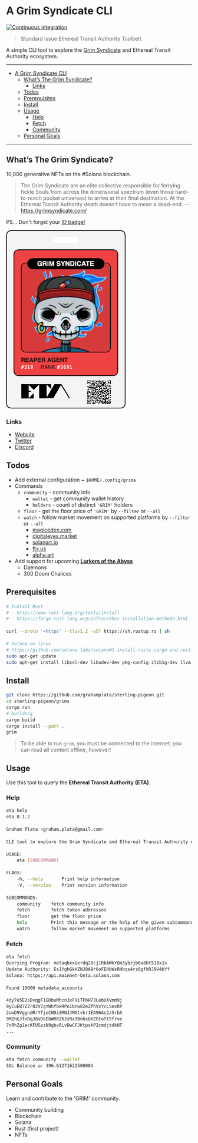 # A Grim Syndicate CLI

[![Continuous integration](https://github.com/grahamplata/grim/actions/workflows/ci.yml/badge.svg?branch=master)](https://github.com/grahamplata/grim/actions/workflows/ci.yml)

> Standard issue Ethereal Transit Authority Toolbelt

A simple CLI tool to explore the [Grim Syndicate](https://grimsyndicate.com/) and Ethereal Transit Authority ecosystem.

---

- [A Grim Syndicate CLI](#a-grim-syndicate-cli)
  - [What’s The Grim Syndicate?](#whats-the-grim-syndicate)
    - [Links](#links)
  - [Todos](#todos)
  - [Prerequisites](#prerequisites)
  - [Install](#install)
  - [Usage](#usage)
    - [Help](#help)
    - [Fetch](#fetch)
    - [Community](#community)
  - [Personal Goals](#personal-goals)

---

## What’s The Grim Syndicate?

10,000 generative NFTs on the #Solana blockchain.

> The Grim Syndicate are an elite collective responsible for ferrying fickle Souls from across the dimensional spectrum (even those hard-to-reach pocket universes) to arrive at their final destination. At the Ethereal Transit Authority death doesn't have to mean a dead-end. -- https://grimsyndicate.com/

PS... Don't forget your [ID badge!](https://grimsyndicate.id/)

![](./docs/grim-318.jpg)

### Links

- [Website](https://grimsyndicate.com/)
- [Twitter](https://twitter.com/Grim__Syndicate)
- [Discord](https://discord.gg/xeHPSUhUv7)

## Todos

- Add external configuration ~ `$HOME/.config/grims`
- Commands
  - `community` - community info
    - `wallet` - get community wallet history
    - `holders` - count of distinct `'GRIM'` holders
  - `floor` - get the floor price of `'GRIM'` by `--filter` or `--all`
  - `watch` - follow market movement on supported platforms by `--filter` or `--all`
    - [magiceden.com](https://magiceden.io/)
    - [digitaleyes.market](digitaleyes.market/)
    - [solanart.io](https://solanart.io/)
    - [ftx.us](https://ftx.us/nfts)
    - [alpha.art](https://alpha.art/)
- Add support for upcoming [**Lurkers of the Abyss**](https://twitter.com/TheOtherSpy/status/1447420722456907776?s=20)
  - Daemons
  - 300 Doom Chalices

## Prerequisites

```bash
# Install Rust
# - https://www.rust-lang.org/tools/install
# - https://forge.rust-lang.org/infra/other-installation-methods.html

curl --proto '=https' --tlsv1.2 -sSf https://sh.rustup.rs | sh

# Solana on linux
# https://github.com/solana-labs/solana#1-install-rustc-cargo-and-rustfmt
sudo apt-get update
sudo apt-get install libssl-dev libudev-dev pkg-config zlib1g-dev llvm clang make
```

## Install

```bash
git clone https://github.com/grahamplata/sterling-pigeon.git
cd sterling-pigeon/grims
cargo run
# building
cargo build
cargo install --path .
grim
```

> To be able to run `grim`, you must be connected to the internet; you can read all content offline, however!

## Usage

Use this tool to query the **Ethereal Transit Authority** **(ETA)**.

### Help

```bash
eta help
eta 0.1.2

Graham Plata <graham.plata@gmail.com>

CLI tool to explore the Grim Syndicate and Ethereal Transit Authority ecosystem.

USAGE:
    eta [SUBCOMMAND]

FLAGS:
    -h, --help       Print help information
    -V, --version    Print version information

SUBCOMMANDS:
    community    fetch community info
    fetch        fetch token addresses
    floor        get the floor price
    help         Print this message or the help of the given subcommand(s)
    watch        follow market movement on supported platforms
```

### Fetch

```bash
eta fetch
Querying Program: metaqbxxUerdq28cj1RbAWkYQm3ybzjb6a8bt518x1s
Update Authority: Es1YghGkHZNJ8A9r6oFEHbWsRHbqs4rz6gfkRJ9V4bYf
Solana: https://api.mainnet-beta.solana.com

Found 10000 metadata_accounts

4dy7e5E2sDvqgF1GDbuMhcnJxF9iTFbH7JLebUXVmm9j
9yCuE87ZZr82V7gYWhfbkRPn1bnw82eZfhVxYcLSexRP
2uwD9VggndRrYfjoCN9iSMNJJMGtvkr1EA96As2zSrbA
9MZnGJfeDqJ8vDoEbWRRZKJzRxTBn6xUXZGtoTt5frve
7nRhZg1ecKFU5zzN9gbvRLvDwCFJKtpsXP2cmdjtdkHT
...
```

### Community

```bash
eta fetch community --wallet
SOL Balance ◎: 396.61271622500004
```

## Personal Goals

Learn and contribute to the 'GRIM' community.

- Community building
- Blockchain
- Solana
- Rust (first project)
- NFTs

